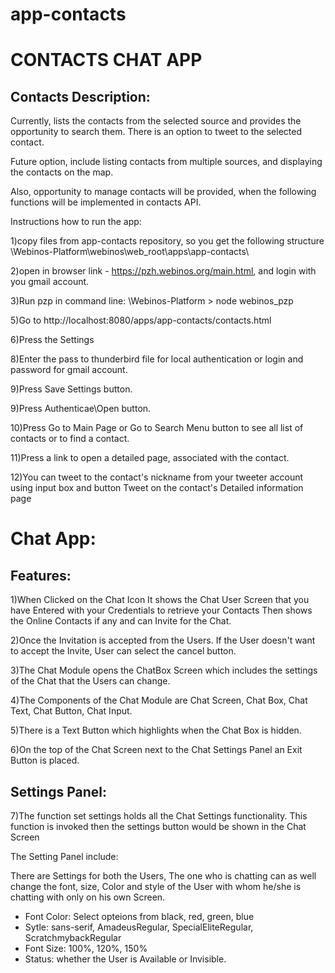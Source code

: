 app-contacts 
============

CONTACTS CHAT APP
=================

Contacts Description:
----------------------
Currently, lists the contacts from the selected source and provides the opportunity to search them.
There is an option to tweet to the selected contact.

Future option, include listing contacts from multiple sources, and displaying the contacts on the map.

Also, opportunity to manage contacts will be provided, when the following functions will be implemented in contacts API.

Instructions how to run the app:

1)copy files from app-contacts repository, so you get the following structure <directory with you Webinos-Platform>\Webinos-Platform\webinos\web_root\apps\app-contacts\

2)open in browser link - https://pzh.webinos.org/main.html, and login with you gmail account.

3)Run pzp in command line: <directory with you Webinos-Platform>\Webinos-Platform > node webinos_pzp

5)Go to http://localhost:8080/apps/app-contacts/contacts.html

6)Press the Settings

8)Enter the pass to thunderbird file for local authentication or login and password for gmail account.

9)Press Save Settings button.

9)Press Authenticae\Open button.

10)Press Go to Main Page or Go to Search Menu button to see all list of contacts or to find a contact.

11)Press a link to open a detailed page, associated with the contact.

12)You can tweet to the contact's nickname from your tweeter account using input box and button Tweet
 on the contact's Detailed information page

Chat App:
=========

Features:
---------
1)When Clicked on the Chat Icon It shows the Chat User Screen that you have Entered with your Credentials to retrieve your Contacts
  Then shows the Online Contacts if any and can Invite for the Chat.
   
2)Once the Invitation is accepted from the Users. If the User doesn't want to accept the Invite, User can select the cancel button.

3)The Chat Module opens the ChatBox Screen which includes the settings of the Chat that the Users can change.

4)The Components of the Chat Module are Chat Screen, Chat Box, Chat Text, Chat Button, Chat Input.

5)There is a Text Button which highlights when the Chat Box is hidden.

6)On the top of the Chat Screen next to the Chat Settings Panel an Exit Button is placed.

Settings Panel:
---------------

7)The function set settings holds all the Chat Settings functionality. This function is invoked then the settings button would be shown in the Chat Screen

The Setting Panel include:

There are Settings for both the Users, The one who is chatting can as well change the font, size, Color and style of the User with whom he/she is chatting with only on his own Screen.

* Font Color: Select opteions from black, red, green, blue
* Sytle: sans-serif, AmadeusRegular, SpecialEliteRegular, ScratchmybackRegular
* Font Size: 100%, 120%, 150%
* Status: whether the User is Available or Invisible.
